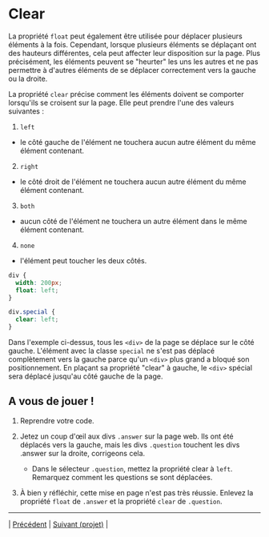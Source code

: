 # Clear

La propriété `float` peut également être utilisée pour déplacer plusieurs éléments à la fois.
Cependant, lorsque plusieurs éléments se déplaçant ont des hauteurs différentes, cela peut affecter leur disposition sur la page. 
Plus précisément, les éléments peuvent se "heurter" les uns les autres et ne pas permettre à d'autres éléments de se déplacer correctement vers la gauche ou la droite.

La propriété `clear` précise comment les éléments doivent se comporter lorsqu'ils se croisent sur la page. Elle peut prendre l'une des valeurs suivantes :
1. `left`
  - le côté gauche de l'élément ne touchera aucun autre élément du même élément contenant.
  
2. `right`
  - le côté droit de l'élément ne touchera aucun autre élément du même élément contenant.
  
3. `both`
  - aucun côté de l'élément ne touchera un autre élément dans le même élément contenant.
  
4. `none`
  - l'élément peut toucher les deux côtés.

```css
div {
  width: 200px;
  float: left;
}

div.special {
  clear: left;
}
```

Dans l'exemple ci-dessus, tous les `<div>` de la page se déplace sur le côté gauche.
L'élément avec la classe `special` ne s'est pas déplacé complètement vers la gauche parce qu'un `<div>` plus grand a bloqué son positionnement.
En plaçant sa propriété "clear" à gauche, le `<div>` spécial sera déplacé jusqu'au côté gauche de la page.


## A vous de jouer !

1. Reprendre votre code.

2. Jetez un coup d'œil aux divs `.answer` sur la page web. Ils ont été déplacés vers la gauche, mais les divs `.question` touchent les divs .answer sur la droite, corrigeons cela.
    - Dans le sélecteur `.question`, mettez la propriété clear à `left`. Remarquez comment les questions se sont déplacées.
    
3. À bien y réfléchir, cette mise en page n'est pas très réussie. Enlevez la propriété `float` de `.answer` et la propriété `clear` de `.question`.

___
| [Précédent](./10-float.md)       | [Suivant (projet)](./pay-n-spray/explications.md)       |
